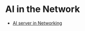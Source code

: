 # AI in the Network
- [AI server in Networking](http://on-demand.gputechconf.com/gtc/2018/presentation/s8971-adopting-artificial-intelligence-technologies-in-networking-presented-by-cisco.pdf)
